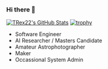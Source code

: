 ### Hi there 👋
[![TRex22's GitHub Stats](https://github-readme-stats.vercel.app/api?username=TRex22&show_icons=true)](https://github.com/TRex22)
[![trophy](https://github-profile-trophy.vercel.app/?column=8&no-frame=true&no-bg=true&username=TRex22)](#)

- Software Engineer
- AI Researcher / Masters Candidate 
- Amateur Astrophotographer
- Maker
- Occassional System Admin
